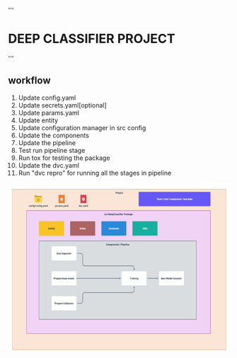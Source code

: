 '''
# DEEP CLASSIFIER PROJECT

'''

## workflow

1. Update config.yaml
2. Update secrets.yaml[optional]
3. Update params.yaml
4. Update entity
5. Update configuration manager in src config
6. Update the components
7. Update the pipeline
8. Test run pipeline stage
9. Run tox for testing the package
10. Update the dvc.yaml
11. Run "dvc repro" for running all the stages in pipeline

![img](https://github.com/kanchana37/DeepCNNClassifier/blob/main/docs/images/data_ingestion.png?raw=true)
